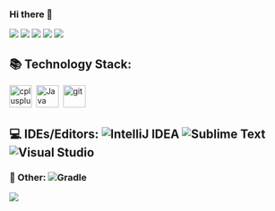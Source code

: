 ### Hi there 👋

<!--
**MrMikki-boop/MrMikki-boop** is a ✨ _special_ ✨ repository because its `README.md` (this file) appears on your GitHub profile.

Here are some ideas to get you started:

- 🔭 I’m currently working on ...
- 🌱 I’m currently learning ...
- 👯 I’m looking to collaborate on ...
- 🤔 I’m looking for help with ...
- 💬 Ask me about ...
- 📫 How to reach me: ...
- 😄 Pronouns: ...
- ⚡ Fun fact: ...
-->

<!--```Java
val MrMikki-boop = developer {
    about {
        name    = "Maksim Lobanov"
        company = OPEN_TO_JOB_OFFERS
    }
    links {
        telegram = "@MaxKoffing"
    }
}
```-->

![](https://github-profile-summary-cards.vercel.app/api/cards/profile-details?username=MrMikki-boop&theme=monokai)
![](https://github-profile-summary-cards.vercel.app/api/cards/most-commit-language?username=MrMikki-boop&theme=monokai)
![](https://github-profile-summary-cards.vercel.app/api/cards/repos-per-language?username=MrMikki-boop&theme=monokai)
![](https://github-profile-summary-cards.vercel.app/api/cards/stats?username=MrMikki-boop&theme=monokai)
![](https://github-profile-summary-cards.vercel.app/api/cards/productive-time?username=MrMikki-boop&theme=monokai&utcOffset=3)

## 📚 Technology Stack:
<div>
  <img src="https://github.com/devicons/devicon/blob/master/icons/cplusplus/cplusplus-original.svg" title="C++" alt="cplusplus" width="40" height="40"/>&nbsp;
  <img src="https://github.com/devicons/devicon/blob/master/icons/java/java-original.svg" title="Java" alt="Java" width="40" height="40"/>&nbsp;
  <!-- <img src="https://github.com/devicons/devicon/blob/master/icons/gradle/gradle-plain.svg" title="Gradle" alt="Gradle" width="40" height="40"/>&nbsp; -->
  <img src="https://github.com/devicons/devicon/blob/master/icons/git/git-original.svg" title="git" alt="git" width="40" height="40"/>&nbsp;
</div>
<!-- ![C++](https://img.shields.io/badge/C++-%2300599C.svg?style=Flat&logo=c%2B%2B&logoColor=white) ![Java](https://img.shields.io/badge/Java-%23ED8B00.svg?style=Flat&logo=openjdk&logoColor=white) -->

<!--## 📚 Frameworks: -->

## 💻 IDEs/Editors: ![IntelliJ IDEA](https://img.shields.io/badge/IntelliJ_IDEA-%233a50c9.svg?style=Flat&logo=intellij-idea&logoColor=white) ![Sublime Text](https://img.shields.io/badge/Sublime_Text-%23575757.svg?style=Flat&logo=sublime-text&logoColor=important) ![Visual Studio](https://img.shields.io/badge/Visual%20Studio-5C2D91.svg?style=Flat&logo=visual-studio&logoColor=white)

### 🥅 Other: ![Gradle](https://img.shields.io/badge/Gradle-02303A.svg?style=Flat&logo=Gradle&logoColor=white)

![](https://komarev.com/ghpvc/?username=MrMikki-boop)
